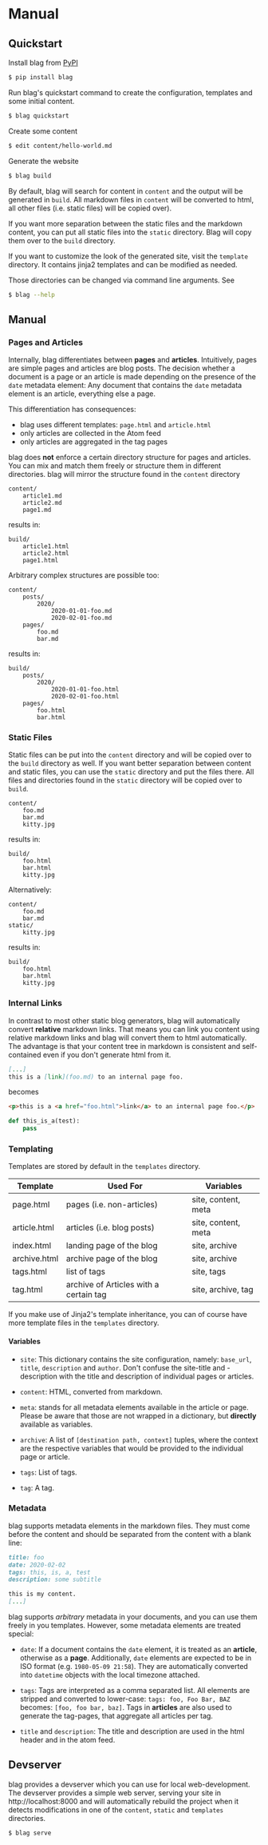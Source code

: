 # Manual


## Quickstart

Install blag from [PyPI][]

```sh
$ pip install blag
```

[pypi]: https://pypi.org/project/blag/

Run blag's quickstart command to create the configuration, templates and some
initial content.

```sh
$ blag quickstart
```

Create some content

```sh
$ edit content/hello-world.md
```

Generate the website

```sh
$ blag build
```

By default, blag will search for content in `content` and the output will be
generated in `build`. All markdown files in `content` will be converted to
html, all other files (i.e. static files) will be copied over).

If you want more separation between the static files and the markdown content,
you can put all static files into the `static` directory. Blag will copy them
over to the `build` directory.

If you want to customize the look of the generated site, visit the `template`
directory. It contains jinja2 templates and can be modified as needed.

Those directories can be changed via command line arguments. See

```sh
$ blag --help
```


## Manual

### Pages and Articles

Internally, blag differentiates between **pages** and **articles**.
Intuitively, pages are simple pages and articles are blog posts. The decision
whether a document is a page or an article is made depending on the presence of
the `date` metadata element: Any document that contains the `date` metadata
element is an article, everything else a page.

This differentiation has consequences:

* blag uses different templates: `page.html` and `article.html`
* only articles are collected in the Atom feed
* only articles are aggregated in the tag pages

blag does **not** enforce a certain directory structure for pages and articles.
You can mix and match them freely or structure them in different directories.
blag will mirror the structure found in the `content` directory

```
content/
    article1.md
    article2.md
    page1.md
```

results in:

```
build/
    article1.html
    article2.html
    page1.html
```

Arbitrary complex structures are possible too:

```
content/
    posts/
        2020/
            2020-01-01-foo.md
            2020-02-01-foo.md
    pages/
        foo.md
        bar.md
```

results in:

```
build/
    posts/
        2020/
            2020-01-01-foo.html
            2020-02-01-foo.html
    pages/
        foo.html
        bar.html
```


### Static Files

Static files can be put into the `content` directory and will be copied over to
the `build` directory as well. If you want better separation between content
and static files, you can use the `static` directory and put the files there.
All files and directories found in the `static` directory will be copied over
to `build`.

```
content/
    foo.md
    bar.md
    kitty.jpg
```

results in:

```
build/
    foo.html
    bar.html
    kitty.jpg
```

Alternatively:

```
content/
    foo.md
    bar.md
static/
    kitty.jpg
```

results in:

```
build/
    foo.html
    bar.html
    kitty.jpg
```


### Internal Links

In contrast to most other static blog generators, blag will automatically
convert **relative** markdown links. That means you can link you content using
relative markdown links and blag will convert them to html automatically. The
advantage is that your content tree in markdown is consistent and
self-contained even if you don't generate html from it.


```markdown
[...]
this is a [link](foo.md) to an internal page foo.
```

becomes

```html
<p>this is a <a href="foo.html">link</a> to an internal page foo.</p>
```

```python
def this_is_a(test):
    pass
```

### Templating

Templates are stored by default in the `templates` directory.

Template     | Used For                               | Variables
------------ | -------------------------------------- | -------------------
page.html    | pages (i.e. non-articles)              | site, content, meta
article.html | articles (i.e. blog posts)             | site, content, meta
index.html   | landing page of the blog               | site, archive
archive.html | archive page of the blog               | site, archive
tags.html    | list of tags                           | site, tags
tag.html     | archive of Articles with a certain tag | site, archive, tag

If you make use of Jinja2's template inheritance, you can of course have more
template files in the `templates` directory.


#### Variables

* `site`: This dictionary contains the site configuration, namely: `base_url`,
  `title`, `description` and `author`. Don't confuse the site-title and
  -description with the title and description of individual pages or articles.

* `content`: HTML, converted from markdown.

* `meta`: stands for all metadata elements available in the article or page.
  Please be aware that those are not wrapped in a dictionary, but **directly**
  available as variables.

* `archive`: A list of `[destination path, context]` tuples, where the context
  are the respective variables that would be provided to the individual page or
  article.

* `tags`: List of tags.

* `tag`: A tag.


### Metadata

blag supports metadata elements in the markdown files. They must come before
the content and should be separated from the content with a blank line:

```markdown
title: foo
date: 2020-02-02
tags: this, is, a, test
description: some subtitle

this is my content.
[...]
```

blag supports *arbitrary* metadata in your documents, and you can use them
freely in you templates. However, some metadata elements are treated special:

* `date`: If a document contains the `date` element, it is treated as an
  **article**, otherwise as a **page**. Additionally, `date` elements are
  expected to be in ISO format (e.g. `1980-05-09 21:58`). They are
  automatically converted into `datetime` objects with the local timezone
  attached.

* `tags`: Tags are interpreted as a comma separated list. All elements are
  stripped and converted to lower-case: `tags: foo, Foo Bar, BAZ` becomes:
  `[foo, foo bar, baz]`. Tags in **articles** are also used to generate the
  tag-pages, that aggregate all articles per tag.

* `title` and `description`: The title and description are used in the html
  header and in the atom feed.


## Devserver

blag provides a devserver which you can use for local web-development. The
devserver provides a simple web server, serving your site in
http://localhost:8000 and will automatically rebuild the project when it
detects modifications in one of the `content`, `static` and `templates`
directories.

```sh
$ blag serve
```
